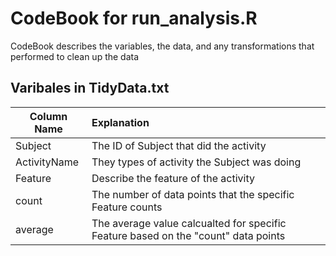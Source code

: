 CodeBook for run_analysis.R
===========================
 CodeBook describes the variables, the data, and any transformations that performed to clean up the data
 
 Varibales in TidyData.txt
-----------------------


| Column Name   |     Explanation       |
| ------------- |:-------------| 
| Subject      |The ID of Subject that did the activity | 
| ActivityName      |They types of activity the Subject was doing      | 
| Feature | Describe the feature of the activity      |
| count    | The number of data points that the specific Feature counts|
| average  | The average value calcualted for specific Feature based on the "count" data points|
